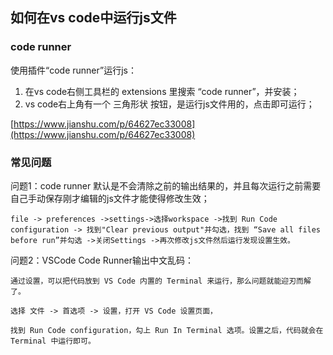 ## 如何在vs code中运行js文件

### code runner
使用插件“code runner”运行js：
1. 在vs code右侧工具栏的 extensions 里搜索 “code runner”，并安装；
2. vs code右上角有一个 三角形状 按钮，是运行js文件用的，点击即可运行；

[https://www.jianshu.com/p/64627ec33008](https://www.jianshu.com/p/64627ec33008)

### 常见问题
问题1：code runner 默认是不会清除之前的输出结果的，并且每次运行之前需要自己手动保存刚才编辑的js文件才能使得修改生效；
```
file -> preferences ->settings->选择workspace ->找到 Run Code configuration -> 找到"Clear previous output"并勾选，找到 “Save all files before run”并勾选 ->关闭Settings ->再次修改js文件然后运行发现设置生效。
```

问题2：VSCode Code Runner输出中文乱码：
```
通过设置，可以把代码放到 VS Code 内置的 Terminal 来运行，那么问题就能迎刃而解了。

选择 文件 -> 首选项 -> 设置，打开 VS Code 设置页面，

找到 Run Code configuration，勾上 Run In Terminal 选项。设置之后，代码就会在 Terminal 中运行即可。
```

